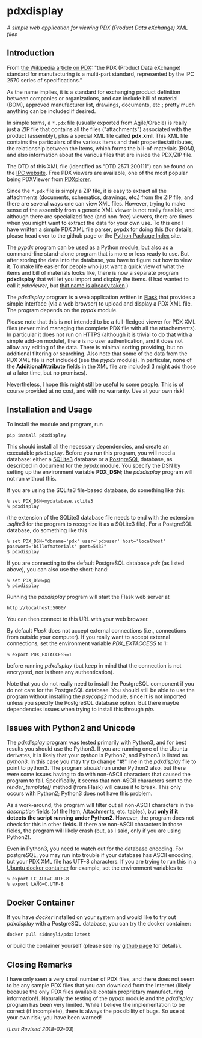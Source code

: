 # pdxdisplay
*A simple web application for viewing PDX (Product Data eXchange) XML files*

## Introduction

From [the Wikipedia article on PDX](https://en.wikipedia.org/wiki/PDX_(IPC-257X)):
"the PDX (Product Data eXchange) standard for manufacturing is a multi-part standard,
represented by the IPC 2570 series of specifications."

As the name implies, it is a standard for exchanging product definition between companies or organizations, and can include bill of material (BOM), approved manufacturer list, drawings, documents, etc.; pretty much anything can be included if desired.

In simple terms, a <code>*.pdx</code> file (usually exported from Agile/Oracle)
is really just a ZIP file that contains all the files
("attachments") associated with the product (assembly), plus a special XML file called
**pdx.xml**.  This XML file contains the particulars of the various Items and their
properties/attributes, the relationship between the Items, which forms the bill-of-materials (BOM), and also information about the various files that are inside the PDX/ZIP file.

The DTD of this XML file (identified as "DTD 2571 200111") can be found on the
[IPC website](http://www.ipc.org/4.0_Knowledge/4.1_Standards/IPC-25xx-files/2571.zip). Free PDX viewers are available, one of the most popular being PDXViewer from [PDXplorer](http://www.pdxplorer.com/). 

Since the <code>*.pdx</code> file is simply a ZIP file, it is easy to extract all the
attachments (documents, schematics, drawings, etc.) from the ZIP file, and there are 
several ways one can view XML files.  However, trying to make sense of the assembly from
a generic XML viewer is not really feasible, and although there are specialized free (and non-free)
viewers, there are times when you might want to extract the data for your
own use. To this end I have written a simple PDX XML file parser, 
[pypdx](https://github.com/sid5432/pypdx) for doing this (for details, please head
over to the github page or the [Python Package Index](https://pypi.python.org/pypi/pypdx/) site.

The *pypdx* program can be used as a Python module, but 
also as a command-line stand-alone program that is more or less ready to use. But after
storing the data into the database, you have to figure out how to view it.  To make life easier
for people who just want a quick view of what the items and bill of materials looks like, there is
now a separate program **pdxdisplay** that will let you import and display the items. (I had
wanted to call it *pdxviewer*, but [that name is already taken](http://www.pdxplorer.com/pdxplorer-pdx-viewer.htm).)

The *pdxdisplay* program is a web application written in [Flask](http://flask.pocoo.org/)
that provides a simple interface (via a web browser) to upload and display a PDX XML file.
The program depends on the *pypdx* module.

Please note that this is not intended to be a full-fledged viewer for PDX XML files
(never mind managing the complete PDX file with all the attachements).  In particular it does
not run on HTTPS (although it is trivial to do that with a simple add-on module), there is
no user authentication, and it does not allow any editing of the data. There is minimal sorting
providing, but no additional filtering or searching. Also note that some of the data from
the PDX XML file is not included (see the *pypdx* module).  In particular, none of the 
**AdditionalAttribute** fields in the XML file are included (I might add those at a later
time, but no promises).

Nevertheless, I hope this might still be useful to some people.  This is of course provided at 
no cost, and with no warranty.  Use at your own risk!


## Installation and Usage

To install the module and program, run

	pip install pdxdisplay
    
This should install all the necessary dependencies, and create an executable 
<code>pdxdisplay</code>.  Before you run this program, you will need a database: either a
[SQLite3](https://www.sqlite.org/) database or a
[PostgreSQL](https://www.postgresql.org/) database, as described in document for
the *pypdx* module.  You specify the DSN by setting up the environment variable **PDX_DSN**;
the *pdxdisplay* program will not run without this.

If you are using the SQLite3 file-based database, do something like this:

	% set PDX_DSN=mydatabase.sqlite3 
    % pdxdisplay

(the extension of the SQLite3 database file needs to end with the extension *.sqlite3* for
the program to recognize it as a SQLite3 file).  For a PostgreSQL database, do something like
this

	% set PDX_DSN="dbname='pdx' user='pdxuser' host='localhost' password='billofmaterials' port=5432"
	$ pdxdisplay

If you are connecting to the default PostgreSQL database *pdx* (as listed above), you can also 
use the short-hand:

	% set PDX_DSN=pg
    % pdxdisplay

Running the *pdxdisplay* program will start the Flask web server at

	http://localhost:5000/
    
You can then connect to this URL with your web browser.

By default *Flask* does not accept external connections (i.e., connections from outside
your computer). If you really want to accept external connections, set the environment
variable *PDX_EXTACCESS* to 1:

	% export PDX_EXTACCESS=1
    
before running *pdxdisplay* (but keep in mind that the connection is not encrypted, nor is
there any authentication).

Note that you do not really need to install the PostgreSQL component if you do not care
for the PostgreSQL database. You should still be
able to use the program without installing the *psycopg2* module, since it is not imported
unless you specify the PostgreSQL database option.  But there maybe dependencies issues when
trying to install this through *pip*.

## Issues with Python2 and Unicode

The *pdxdisplay* program was tested primarily with Python3, and for best results you should use 
the Python3. If you are running one of the Ubuntu derivates, it is likely that your
*python* is Python2, and Python3 is listed as *python3*.  In this case you may try to
change "#!" line in the *pdxdisplay* file to point to python3.  The program *should* run
under Python2 also, but there were some issues having to do with non-ASCII characters that
caused the program to fail.  Specifically, it seems that non-ASCII characters sent to
the *render_template()* method (from Flask) will cause it to break. This only occurs with Python2;
Python3 does not have this problem.

As a work-around, the program will filter out all non-ASCII characters in the *description* fields
(of the Item, Attachments, etc. tables), but **only if it detects the script running under Python2**. However,
the program does not check for this in other fields.  If there
are non-ASCII characters in those fields, the program will likely crash (but, as I said, only
if you are using Python2).

Even in Python3, you need to watch out for the database encoding. For postgreSQL, you
may run into trouble if your database has ASCII encoding, but your PDX XML file has
UTF-8 characters. If you are trying to run this in a 
[Ubuntu docker container](https://hub.docker.com/_/ubuntu/) for example, 
set the environment variables to:

	% export LC_ALL=C.UTF-8
	% export LANG=C.UTF-8

	
## Docker Container

If you have *docker* installed on your system and would like to try out *pdxdisplay* with
a PostgreSQL database, you can try the docker container:

	docker pull sidneyli/pdx:latest
    
or build the container yourself (please see my [github page](https://github.com/sid5432/pdx-docker)
for details).

## Closing Remarks

I have only seen a very small number of PDX files, and there does not seem to be
any sample PDX files that you can download from the Internet (likely because the only
PDX files available contain proprietary manufacturing information!). 
Naturally the testing of the *pypdx* module and the *pdxdisplay* program has been very 
limited. While I believe
the implementation to be correct (if incomplete), there is always the possibility of bugs. 
So use at your own risk; you have been warned!

(*Last Revised 2018-02-03*)




